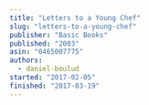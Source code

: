 ```yaml
---
title: "Letters to a Young Chef"
slug: "letters-to-a-young-chef"
publisher: "Basic Books"
published: "2003"
asin: "0465007775"
authors:
  - daniel-boulud
started: "2017-02-05"
finished: "2017-03-19"
---
```

